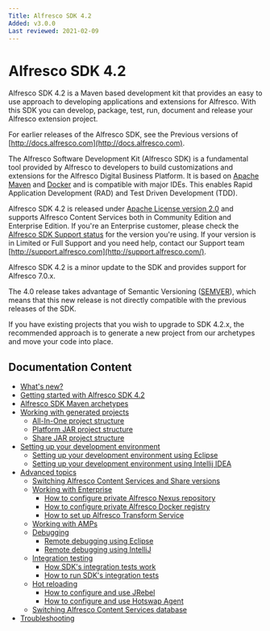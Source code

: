 ```yaml
---
Title: Alfresco SDK 4.2
Added: v3.0.0
Last reviewed: 2021-02-09
---
```

# Alfresco SDK 4.2

Alfresco SDK 4.2 is a Maven based development kit that provides an easy to use approach to developing applications and extensions for Alfresco. With this 
SDK you can develop, package, test, run, document and release your Alfresco extension project.

For earlier releases of the Alfresco SDK, see the Previous versions of [http://docs.alfresco.com](http://docs.alfresco.com).

The Alfresco Software Development Kit (Alfresco SDK) is a fundamental tool provided by Alfresco to developers to build customizations and extensions for 
the Alfresco Digital Business Platform. It is based on [Apache Maven](http://maven.apache.org/) and [Docker](https://www.docker.com/) and is compatible with 
major IDEs. This enables Rapid Application Development (RAD) and Test Driven Development (TDD).

Alfresco SDK 4.2 is released under [Apache License version 2.0](http://www.apache.org/licenses/LICENSE-2.0.html) and supports Alfresco Content Services both 
in Community Edition and Enterprise Edition. If you're an Enterprise customer, please check the [Alfresco SDK Support status](https://www.alfresco.com/alfresco-product-support-status) 
for the version you're using. If your version is in Limited or Full Support and you need help, contact our Support team [http://support.alfresco.com](http://support.alfresco.com/).

Alfresco SDK 4.2 is a minor update to the SDK and provides support for Alfresco 7.0.x.

The 4.0 release takes advantage of Semantic Versioning ([SEMVER](http://semver.org/)), which means that this new release is not directly compatible with the 
previous releases of the SDK.

If you have existing projects that you wish to upgrade to SDK 4.2.x, the recommended approach is to generate a new project from our archetypes and move your 
code into place.

## Documentation Content

* [What's new?](whats-new.md)
* [Getting started with Alfresco SDK 4.2](getting-started.md)
* [Alfresco SDK Maven archetypes](mvn-archetypes.md)
* [Working with generated projects](working-with-generated-projects/README.md)
    * [All-In-One project structure](working-with-generated-projects/structure-aio.md)
    * [Platform JAR project structure](working-with-generated-projects/structure-platform.md)
    * [Share JAR project structure](working-with-generated-projects/structure-share.md)
* [Setting up your development environment](setting-up-your-development-environment/README.md)
    * [Setting up your development environment using Eclipse](setting-up-your-development-environment/dev-env-eclipse.md)
    * [Setting up your development environment using Intellij IDEA](setting-up-your-development-environment/dev-env-intellij.md)
* [Advanced topics](advanced-topics/README.md)
    * [Switching Alfresco Content Services and Share versions](advanced-topics/switching-versions.md)
    * [Working with Enterprise](advanced-topics/working-with-enterprise/README.md)
        * [How to configure private Alfresco Nexus repository](advanced-topics/working-with-enterprise/enterprise-mvn-repo.md)
        * [How to configure private Alfresco Docker registry](advanced-topics/working-with-enterprise/enterprise-docker-registry.md)
        * [How to set up Alfresco Transform Service](advanced-topics/working-with-enterprise/alfresco-transform-service.md)
    * [Working with AMPs](advanced-topics/amps.md)
    * [Debugging](advanced-topics/debugging/README.md)
        * [Remote debugging using Eclipse](advanced-topics/debugging/debug-eclipse.md)
        * [Remote debugging using IntelliJ](advanced-topics/debugging/debug-intellij.md)
    * [Integration testing](advanced-topics/integration-testing/README.md)
        * [How SDK's integration tests work](advanced-topics/integration-testing/it-working.md)
        * [How to run SDK's integration tests](advanced-topics/integration-testing/it-running.md)
    * [Hot reloading](advanced-topics/hot-reloading/README.md)
        * [How to configure and use JRebel](advanced-topics/hot-reloading/jrebel.md)
        * [How to configure and use Hotswap Agent](advanced-topics/hot-reloading/hotswap-agent.md)
    * [Switching Alfresco Content Services database](advanced-topics/switching-dbs.md)
* [Troubleshooting](troubleshooting.md)
